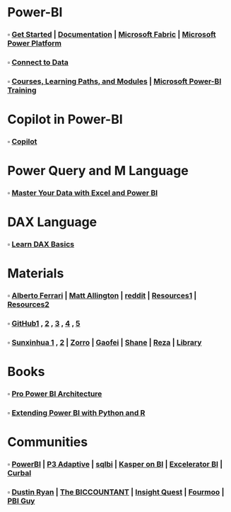 # Power-BI
### $\square$ [Get Started](https://learn.microsoft.com/en-us/power-bi/fundamentals/) | [Documentation](https://learn.microsoft.com/en-us/power-bi/) | [Microsoft Fabric](https://learn.microsoft.com/en-us/fabric/) | [Microsoft Power Platform](https://learn.microsoft.com/en-us/power-platform/) 
### $\square$ [Connect to Data](https://learn.microsoft.com/en-us/power-bi/connect-data/desktop-quickstart-connect-to-data) 
### $\square$ [Courses, Learning Paths, and Modules](https://learn.microsoft.com/en-us/training/browse/?products=power-bi) | [Microsoft Power-BI Training](https://learn.microsoft.com/en-us/training/powerplatform/power-bi)

# Copilot in Power-BI
### $\square$ [Copilot](https://learn.microsoft.com/en-us/power-bi/create-reports/copilot-introduction) 

# Power Query and M Language
### $\square$ [Master Your Data with Excel and Power BI](https://skillwave.training/book-master-your-data-examples/)

# DAX Language
### $\square$ [Learn DAX Basics](https://learn.microsoft.com/en-us/power-bi/transform-model/desktop-quickstart-learn-dax-basics)

# Materials
### $\square$ [Alberto Ferrari](https://www.sqlbi.com/author/alberto-ferrari/) | [Matt Allington](https://www.linkedin.com/posts/mattallington_measure-killer-for-power-bi-activity-6983616430265028608-g4Uw) | [reddit](https://www.reddit.com/r/PowerBI/comments/18hc41b/i_want_to_learn_dax_what_should_be_the_starting/) | [Resources1](https://www.myweb.ttu.edu/jengwer/misc/dev/power_bi.html) | [Resources2](https://gist.github.com/johnmackintosh/47eb03f3994eea99b4b7db05f6f0c947)
### $\square$ [GitHub1](https://github.com/liuliuball45/AwesomeResources/blob/master/PowerBI.md) , [2](https://github.com/PranamBhat/Power-BI-Materials) , [3](https://github.com/tomkarsten/awesome-power-bi) , [4](https://github.com/KienVu2368/Power-BI-Awesome) , [5](https://github.com/NajiElKotob) 
### $\square$ [Sunxinhua 1](https://www.zhihu.com/column/c_1402719652045275137) , [2](https://zhuanlan.zhihu.com/p/452203463) | [Zorro](https://www2.zhihu.com/question/366732559) | [Gaofei](https://zhuanlan.zhihu.com/PowerBI) | [Shane](https://www.youtube.com/playlist?list=PLCGGtLsUjhm2bonhBZuEhZU72QkFjOpc6) | [Reza](https://www.youtube.com/channel/UCvBYTqRx-n_8KzFO0MJlUVw) | [Library](https://www.excel120.com/#/library)

# Books
### $\square$ [Pro Power BI Architecture](https://github.com/Apress/pro-power-BI-architecture-2nd)
### $\square$ [Extending Power BI with Python and R](https://github.com/PacktPublishing/Extending-Power-BI-with-Python-and-R-2nd-edition/tree/main)

# Communities
### $\square$ [PowerBI](https://powerbi.tips/) | [P3 Adaptive](https://p3adaptive.com/) | [sqlbi](https://www.sqlbi.com/) | [Kasper on BI](https://www.kasperonbi.com/) | [Excelerator BI](https://exceleratorbi.com.au/blog/) | [Curbal](https://curbal.com/blog)
### $\square$ [Dustin Ryan](https://sqldusty.com/) | [The BICCOUNTANT](https://www.thebiccountant.com) | [Insight Quest](https://insightsquest.com/) | [Fourmoo](https://www.fourmoo.com/blog) | [PBI Guy](https://pbi-guy.com/start-with-power-bi/)
